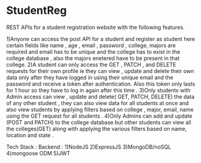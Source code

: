 # StudentReg

REST APIs for a student registration website with the following features.

1)Anyone can access the post API for a student and register as student here certain fields like name , age , email , password , college, majors are required and email has to be unique and the college has to exist in the college database , also the majors enetered have to be present in that college.
2)A student can only access the GET , PATCH , and DELETE requests for their own profile ie they can view , update and delete their own data only after they have logged in using their unique email and the password and receive a token after authentication. Also this token only lasts for 1 hour so they have to log in again after this time . 
3)Only students with Admin access can view , update and delete( GET, PATCH, DELETE) the data of any other student , they can also view data for all students at once and also view students by applying filters based on college , major, email, name using the GET request for all students . 
4)Only Admins can add and update (POST and PATCH) to the college database but other students can view all the colleges(GET) along with applying the various filters based on name, location and state . 

Tech Stack :
  Backend : 1)NodeJS
            2)ExpressJS
            3)MongoDB/noSQL
            4)mongoose ODM
            5)JWT
